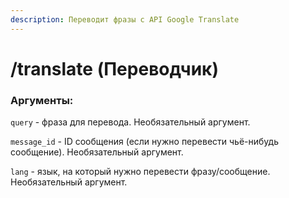 ```yaml
---
description: Переводит фразы с API Google Translate
---
```


# /translate (Переводчик)

### Аргументы:

`query` - фраза для перевода. Необязательный аргумент.

`message_id` - ID сообщения (если нужно перевести чьё-нибудь сообщение). Необязательный аргумент.

`lang` - язык, на который нужно перевести фразу/сообщение. Необязательный аргумент.
